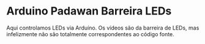 # Arduino Padawan Barreira LEDs

Aqui controlamos LEDs via Arduíno. Os vídeos são da barreira de LEDs, mas infelizmente não são totalmente correspondentes ao código fonte.
